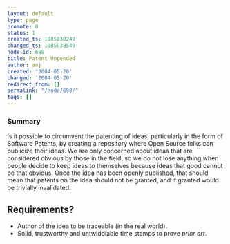 ```yaml
---
layout: default
type: page
promote: 0
status: 1
created_ts: 1085038249
changed_ts: 1085038549
node_id: 698
title: Patent Unpended
author: anj
created: '2004-05-20'
changed: '2004-05-20'
redirect_from: []
permalink: "/node/698/"
tags: []
---
```

### Summary
Is it possible to circumvent the patenting of ideas, particularly in the form of Software Patents, by creating a repository where Open Source folks can publicize their ideas.  We are only concerned about ideas that are considered obvious by those in the field, so we do not lose anything when people decide to keep ideas to themselves because ideas that good cannot be that obvious.  Once the idea has been openly published, that should mean that patents on the idea should not be granted, and if granted would be trivially invalidated.

## Requirements?
* Author of the idea to be traceable (in the real world).
* Solid, trustworthy and untwiddlable time stamps to prove _prior art_.

